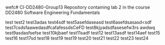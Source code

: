 wefc# CI-DD2480-Group13
Repository containing lab 2 in the course DD2480 Software Engineering Fundamentals

test
test2
test3adas
test4sdf
test5asefdaseasd
test6asefdsasasd<sdf
test7csdsfaawedasdfcafafessdsCeFD
test8kjyadsdfasesefw3rs
awdwq
test9asdasfsefse
test10kjbaef
test11sadf
test12
test13asdf
test14aef
test15
test16
test17sd
test18
test19
test19
test20
test21
test22
test23
test24
